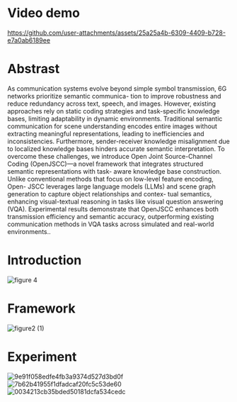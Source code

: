 # Video demo
https://github.com/user-attachments/assets/25a25a4b-6309-4409-b728-e7a0ab6189ee
# Abstrast
As communication systems evolve beyond simple symbol
transmission, 6G networks prioritize semantic communica-
tion to improve robustness and reduce redundancy across
text, speech, and images. However, existing approaches rely
on static coding strategies and task-specific knowledge bases,
limiting adaptability in dynamic environments. Traditional
semantic communication for scene understanding encodes
entire images without extracting meaningful representations,
leading to inefficiencies and inconsistencies. Furthermore,
sender-receiver knowledge misalignment due to localized
knowledge bases hinders accurate semantic interpretation.
To overcome these challenges, we introduce Open Joint
Source-Channel Coding (OpenJSCC)—a novel framework
that integrates structured semantic representations with task-
aware knowledge base construction. Unlike conventional
methods that focus on low-level feature encoding, Open-
JSCC leverages large language models (LLMs) and scene
graph generation to capture object relationships and contex-
tual semantics, enhancing visual-textual reasoning in tasks
like visual question answering (VQA). Experimental results
demonstrate that OpenJSCC enhances both transmission
efficiency and semantic accuracy, outperforming existing
communication methods in VQA tasks across simulated and
real-world environments..
# Introduction
![figure 4](https://github.com/user-attachments/assets/74b2c32f-b95f-4b2b-aa53-8f4a85514dd5)
# Framework
![figure2 (1)](https://github.com/user-attachments/assets/bf28610e-4f8d-4766-b496-5a35288423f7)
# Experiment
![9e91f058edfe4fb3a9374d527d3bd0f](https://github.com/user-attachments/assets/2d4a4871-fab8-4726-8d94-84eb1f70969c)
![7b62b41955f1dfadcaf20fc5c53de60](https://github.com/user-attachments/assets/618ab6e3-4c34-48b9-be29-fde18da887ab)
![0034213cb35bded50181dcfa534cedc](https://github.com/user-attachments/assets/0425d5f4-5b5b-498a-85c5-d829c5c7a693)

